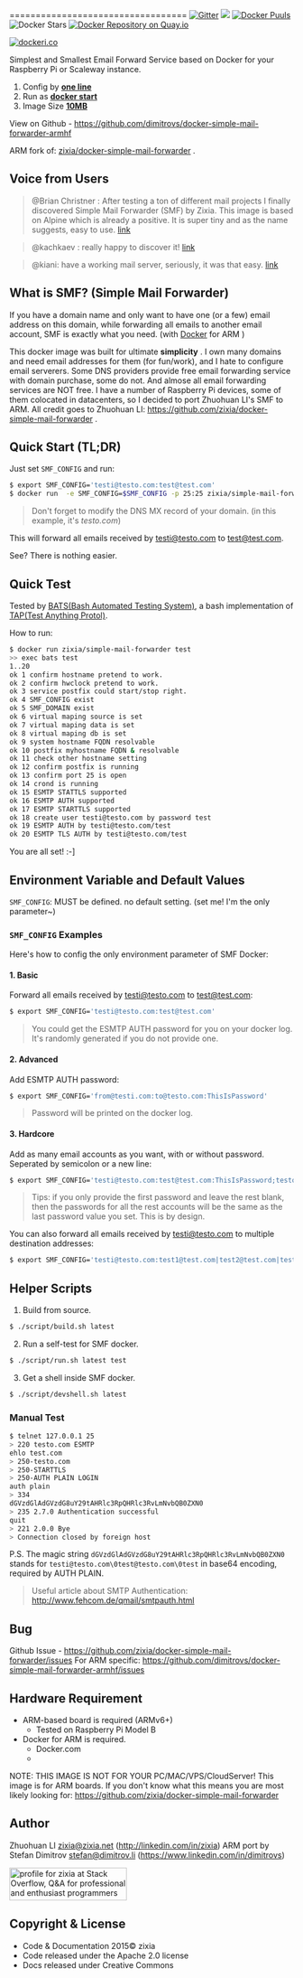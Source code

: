 
==================================
[![Gitter](https://badges.gitter.im/Join%20Chat.svg)](https://gitter.im/dimitrovs/docker-simple-mail-forwarder-armhf?utm_source=badge&utm_medium=badge&utm_campaign=pr-badge)
[![](https://badge.imagelayers.io/stefand/simple-mail-forwarder-armhf:latest.svg)](https://imagelayers.io/?images=stefand/simple-mail-forwarder-armhf:latest 'Get your own badge on imagelayers.io')
[![Docker Puuls](https://img.shields.io/docker/pulls/stefand/simple-mail-forwarder-armhf.svg)](https://hub.docker.com/r/stefand/simple-mail-forwarder-armhf/)
![Docker Stars](https://img.shields.io/docker/stars/stefand/simple-mail-forwarder-armhf.svg?maxAge=2592000)
[![Docker Repository on Quay.io](https://quay.io/repository/stefand/simple-mail-forwarder-armhf/status "Docker Repository on Quay.io")](https://quay.io/repository/stefand/simple-mail-forwarder-armhf)

[![dockeri.co](http://dockeri.co/image/stefand/simple-mail-forwarder-armhf)](https://hub.docker.com/r/stefand/simple-mail-forwarder-armhf/)

Simplest and Smallest Email Forward Service based on Docker for your Raspberry Pi or Scaleway instance.

1. Config by [**one line**](#environment-variable-and-default)
1. Run as [**docker start**](#quick-start-tldr)
1. Image Size [**10MB**](https://hub.docker.com/r/zixia/simple-mail-forwarder/tags/)

View on Github - https://github.com/dimitrovs/docker-simple-mail-forwarder-armhf

ARM fork of: [zixia/docker-simple-mail-forwarder](https://github.com/zixia/docker-simple-mail-forwarder) .

Voice from Users
------------------------------------
> @Brian Christner : After testing a ton of different mail projects I finally discovered Simple Mail Forwarder (SMF) by Zixia. This image is based on Alpine which is already a positive. It is super tiny and as the name suggests, easy to use. [link](https://www.brianchristner.io/setting-up-a-mail-forwarder-in-docker/)

> @kachkaev : really happy to discover it! [link](https://github.com/zixia/docker-simple-mail-forwarder/issues/5#issue-165988701)

> @kiani: have a working mail server, seriously, it was that easy. [link](https://kiani.io/blog/custom-domain-mail-forward)

What is SMF? (Simple Mail Forwarder)
------------------------------------
If you have a domain name and only want to have one (or a few) email address on this domain, while forwarding all emails to another email account, SMF is exactly what you need. (with [Docker](http://docker.com) for ARM )

This docker image was built for ultimate **simplicity** . I own many domains and need email addresses for them (for fun/work), and I hate to configure email serverers. Some DNS providers provide free email forwarding service with domain purchase, some do not. And almose all email forwarding services are NOT free. I have a number of Raspberry Pi devices, some of them colocated in datacenters, so I decided to port Zhuohuan LI's SMF to ARM. All credit goes to Zhuohuan LI: https://github.com/zixia/docker-simple-mail-forwarder .

Quick Start (TL;DR)
-------------------
Just set `SMF_CONFIG` and run:
```bash
$ export SMF_CONFIG='testi@testo.com:test@test.com'
$ docker run  -e SMF_CONFIG=$SMF_CONFIG -p 25:25 zixia/simple-mail-forwarder
```
> Don't forget to modify the DNS MX record of your domain. (in this example, it's _testo.com_)

This will forward all emails received by testi@testo.com to test@test.com.

See? There is nothing easier. 

Quick Test
----------
Tested by [BATS(Bash Automated Testing System)](https://github.com/sstephenson/bats), a bash implementation of [TAP(Test Anything Protol)]( http://testanything.org).

How to run:
```bash
$ docker run zixia/simple-mail-forwarder test
>> exec bats test
1..20
ok 1 confirm hostname pretend to work.
ok 2 confirm hwclock pretend to work.
ok 3 service postfix could start/stop right.
ok 4 SMF_CONFIG exist
ok 5 SMF_DOMAIN exist
ok 6 virtual maping source is set
ok 7 virtual maping data is set
ok 8 virtual maping db is set
ok 9 system hostname FQDN resolvable
ok 10 postfix myhostname FQDN & resolvable
ok 11 check other hostname setting
ok 12 confirm postfix is running
ok 13 confirm port 25 is open
ok 14 crond is running
ok 15 ESMTP STATTLS supported
ok 16 ESMTP AUTH supported
ok 17 ESMTP STARTTLS supported
ok 18 create user testi@testo.com by password test
ok 19 ESMTP AUTH by testi@testo.com/test
ok 20 ESMTP TLS AUTH by testi@testo.com/test
```

You are all set! :-]

Environment Variable and Default Values
----------------------------------
`SMF_CONFIG`: MUST be defined. no default setting. (set me! I'm the only parameter~)

### `SMF_CONFIG` Examples
Here's how to config the only environment parameter of SMF Docker:

#### 1. Basic
Forward all emails received by testi@testo.com to test@test.com:
```bash
$ export SMF_CONFIG='testi@testo.com:test@test.com'
```
> You could get the ESMTP AUTH password for you on your docker log. It's randomly generated if you do not provide one.

#### 2. Advanced
Add ESMTP AUTH password:
```bash
$ export SMF_CONFIG='from@testi.com:to@testo.com:ThisIsPassword'
```
> Password will be printed on the docker log.

#### 3. Hardcore
Add as many email accounts as you want, with or without password. Seperated by semicolon or a new line:
```bash
$ export SMF_CONFIG='testi@testo.com:test@test.com:ThisIsPassword;testo@testi.com:test@test.com:AnotherPassword'
```
> Tips: if you only provide the first password and leave the rest blank, then the passwords for all the rest accounts will be the same as the last password value you set. This is by design.

You can also forward all emails received by testi@testo.com to multiple destination addresses:

```bash
$ export SMF_CONFIG='testi@testo.com:test1@test.com|test2@test.com|test3@test.com'
```

Helper Scripts
--------------------
1. Build from source.
```bash
$ ./script/build.sh latest
```

2. Run a self-test for SMF docker.
```bash
$ ./script/run.sh latest test
```

3. Get a shell inside SMF docker.
```bash
$ ./script/devshell.sh latest
```

### Manual Test
```bash
$ telnet 127.0.0.1 25
> 220 testo.com ESMTP
ehlo test.com
> 250-testo.com
> 250-STARTTLS
> 250-AUTH PLAIN LOGIN
auth plain
> 334
dGVzdGlAdGVzdG8uY29tAHRlc3RpQHRlc3RvLmNvbQB0ZXN0
> 235 2.7.0 Authentication successful
quit
> 221 2.0.0 Bye
> Connection closed by foreign host
```

P.S. The magic string `dGVzdGlAdGVzdG8uY29tAHRlc3RpQHRlc3RvLmNvbQB0ZXN0` stands for `testi@testo.com\0test@testo.com\0test` in base64 encoding, required by AUTH PLAIN.

> Useful article about SMTP Authentication: http://www.fehcom.de/qmail/smtpauth.html

Bug
---
Github Issue - https://github.com/zixia/docker-simple-mail-forwarder/issues
For ARM specific: https://github.com/dimitrovs/docker-simple-mail-forwarder-armhf/issues

Hardware Requirement
-----------------
* ARM-based board is required (ARMv6+)
  * Tested on Raspberry Pi Model B
* Docker for ARM is required.
  * Docker.com
  * 
NOTE: THIS IMAGE IS NOT FOR YOUR PC/MAC/VPS/CloudServer! This image is for ARM boards. If you don't know what this means you are most likely looking for: https://github.com/zixia/docker-simple-mail-forwarder

Author
-----------------
Zhuohuan LI <zixia@zixia.net> (http://linkedin.com/in/zixia)
ARM port by Stefan Dimitrov <stefan@dimitrov.li> (https://www.linkedin.com/in/dimitrovs)

<a href="http://stackoverflow.com/users/1123955/zixia">
<img src="http://stackoverflow.com/users/flair/1123955.png" width="208" height="58" alt="profile for zixia at Stack Overflow, Q&amp;A for professional and enthusiast programmers" title="profile for zixia at Stack Overflow, Q&amp;A for professional and enthusiast programmers">
</a>

Copyright & License
-------------------
* Code & Documentation 2015© zixia
* Code released under the Apache 2.0 license
* Docs released under Creative Commons
